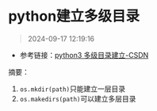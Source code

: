 # python建立多级目录

> 2024-09-17 12:19:16

* 参考链接：[python3 多级目录建立-CSDN](https://blog.csdn.net/whatday/article/details/104867631)

摘要：

1. `os.mkdir(path)`只能建立一层目录
2. `os.makedirs(path)`可以建立多层目录
